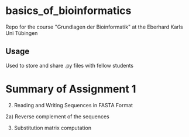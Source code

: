 # basics_of_bioinformatics
Repo for the course "Grundlagen der Bioinformatik" at the Eberhard Karls Uni Tübingen

## Usage
Used to store and share .py files with fellow students

# Summary of Assignment 1
2) Reading and Writing Sequences in FASTA Format

  2a) Reverse complement of the sequences 

3) Substitution matrix computation

